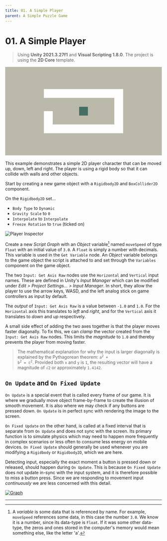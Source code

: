 ```yaml
---
title: 01. A Simple Player
parent: A Simple Puzzle Game
---
```


# 01. A Simple Player

> Using **Unity 2021.3.27f1** and **Visual Scripting 1.8.0**. The project is using the **2D Core** template.

![Demo](./demo.gif)

This example demonstrates a simple 2D player character that can be moved up, down, left and right. The player is using a rigid body so that it can collide with walls and other objects.

Start by creating a new game object with a `Rigidbody2D` and `BoxCollider2D` component. 

On the `Rigidbody2D` set...

- `Body Type` to `Dynamic`
- `Gravity Scale` to `0`
- `Interpolate` to `Interpolate`
- `Freeze Rotation` to `true` (ticked on)

<img src="./player-inspector-1x.webp" srcset="./player-inspector-1x.webp 1x, ./player-inspector-2x.webp 2x" alt="Player Inspector">

Create a new *Script Graph* with an *Object* variable[^1] named `moveSpeed` of type `Float` with an initial value of `3.0`. A `Float` is simply a number with decimals. This variable is used in the `Get Variable` node. An *Object* variable belongs to the game object the script is attached to and set through the `Variables` component on the game object.

The two `Input: Get Axis Raw` nodes use the `Horizontal` and `Vertical` input names. These are defined in Unity's *Input Manager* which can be modified under *Edit > Project Settings... > Input Manager*. In short, they allow the player to use the arrow keys, WASD, and the left analog stick on game controllers as input by default.

The *output* of `Input: Get Axis Raw` is a value between `-1.0` and `1.0`. For the `Horizontal` axis this translates to *left* and *right*, and for the `Vertical` axis it translates to *down* and *up* respectively.

A small side effect of adding the two axes together is that the player moves faster diagonally. To fix this, we can *clamp* the vector created from the `Input: Get Axis Raw` nodes. This limits the *magnitude* to `1.0` and thereby prevents the player from moving faster.

> The mathematical explanation for why the input is larger diagonally is explained by the Pythagorean theorem: <code>a<sup>2</sup> + b<sup>2</sup> = c<sup>2</sup></code>. Provided both `x` and `y` is `1`, the resulting vector will have a magnitude of <code>&radic;2</code> or approximately `1.4142`.

## `On Update` and `On Fixed Update`

`On Update` is a special event that is called every frame of our game. It is where we gradually move object frame-by-frame to create the illusion of smooth movement. It is also where we may check if any buttons are pressed down. `On Update` is in perfect sync with rendering the image to the screen.

`On Fixed Update` on the other hand, is called at a fixed interval that is separate from `On Update` and does not sync with the screen. Its primary function is to simulate physics which may need to happen more frequently in complex scenarios or less often to consume less energy on mobile devices. `On Fixed Update` should generally be used whenever you are modifying a `Rigidbody` or `Rigidbody2D`, which we are here.

Detecting input, especially the exact moment a button is pressed down or released, should happen during `On Update`. This is because `On Fixed Update` does not update in-sync with the input system, and it is therefore possible to miss a button press. Since we are responding to movement input *continuously* we are less concerned with this detail.

[<img src="./graph-1x.webp" srcset="./graph-1x.webp 1x, ./graph-2x.webp 2x" alt="Graph">](./graph-2x.webp)

---

[^1]: A *variable* is some data that is referenced by name. For example, `moveSpeed` references some data, in this case the number `3.0`. We know it is a number, since its data-type is `Float`. If it was some other data-type, the zeros and ones stored in the computer's memory would mean something else, like the letter 'a'.